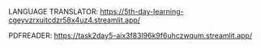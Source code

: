 LANGUAGE TRANSLATOR: https://5th-day-learning-cgeyvzrxuitcdzr58x4uz4.streamlit.app/

PDFREADER: https://task2day5-aix3f83l96k9f6uhczwqum.streamlit.app/
